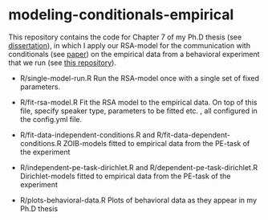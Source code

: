 # modeling-conditionals-empirical

This repository contains the code for Chapter 7 of my Ph.D thesis (see [dissertation](https://osnadocs.ub.uni-osnabrueck.de/handle/ds-202310249948)), in which
I apply our RSA-model for the communication with conditionals (see [paper](https://semprag.org/index.php/sp/article/view/sp.15.13/3055)) on the empirical data from a behavioral experiment that we run (see [this repository](https://github.com/brittaGrusdt/communicating-uncertain-beliefs-conditionals)).



- R/single-model-run.R
Run the RSA-model once with a single set of fixed parameters.


- R/fit-rsa-model.R
Fit the RSA model to the empirical data. On top of this file, specify speaker type, parameters to be fitted etc. , all configured in the config.yml file.

- R/fit-data-independent-conditions.R and R/fit-data-dependent-conditions.R
ZOIB-models fitted to empirical data from the PE-task of the experiment


- R/independent-pe-task-dirichlet.R and R/dependent-pe-task-dirichlet.R
Dirichlet-models fitted to empirical data from the PE-task of the experiment


- R/plots-behavioral-data.R
Plots of behavioral data as they appear in my Ph.D thesis
